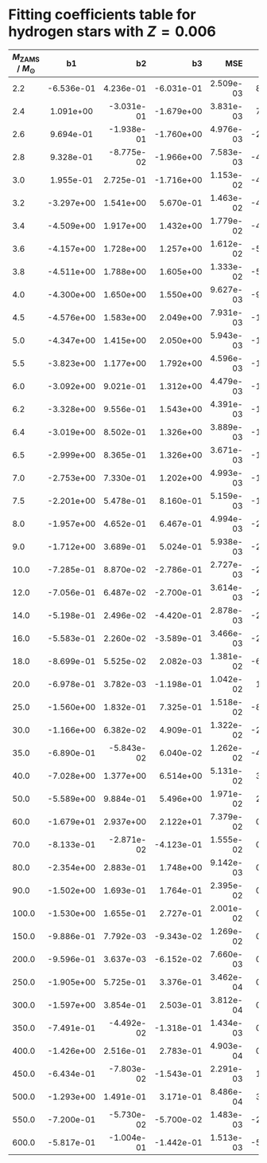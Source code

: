 # Fitting coefficients table for hydrogen stars with  $Z=0.006$

| $M_{\text{ZAMS}}$ / $M_{\odot}$  |  b1  | b2   |  b3 |  MSE |  b5 |  b6 |  MSE | 
| ------------------|:-------------:| ----:|----:|------:|------:|-------:|-------:|
| 2.2   |  -6.536e-01   |  4.236e-01   |  -6.031e-01   |  2.509e-03   |  8.394e-01   |  9.076e-02   |  5.539e-02   | 
| 2.4   |  1.091e+00   |  -3.031e-01   |  -1.679e+00   |  3.831e-03   |  7.931e-01   |  2.514e-01   |  1.043e-01   | 
| 2.6   |  9.694e-01   |  -1.938e-01   |  -1.760e+00   |  4.976e-03   |  -2.165e-01   |  8.042e-01   |  9.183e-04   | 
| 2.8   |  9.328e-01   |  -8.775e-02   |  -1.966e+00   |  7.583e-03   |  -4.895e-01   |  9.713e-01   |  1.014e-01   | 
| 3.0   |  1.955e-01   |  2.725e-01   |  -1.716e+00   |  1.153e-02   |  -4.960e-01   |  1.015e+00   |  8.878e-02   | 
| 3.2   |  -3.297e+00   |  1.541e+00   |  5.670e-01   |  1.463e-02   |  -4.991e-01   |  1.009e+00   |  1.022e-01   | 
| 3.4   |  -4.509e+00   |  1.917e+00   |  1.432e+00   |  1.779e-02   |  -4.567e-01   |  1.003e+00   |  1.960e-02   | 
| 3.6   |  -4.157e+00   |  1.728e+00   |  1.257e+00   |  1.612e-02   |  -5.097e-01   |  1.053e+00   |  1.637e-02   | 
| 3.8   |  -4.511e+00   |  1.788e+00   |  1.605e+00   |  1.333e-02   |  -5.638e-01   |  1.107e+00   |  1.793e-02   | 
| 4.0   |  -4.300e+00   |  1.650e+00   |  1.550e+00   |  9.627e-03   |  -9.424e-01   |  1.407e+00   |  1.508e-01   | 
| 4.5   |  -4.576e+00   |  1.583e+00   |  2.049e+00   |  7.931e-03   |  -1.227e+00   |  1.715e+00   |  4.666e-01   | 
| 5.0   |  -4.347e+00   |  1.415e+00   |  2.050e+00   |  5.943e-03   |  -1.166e+00   |  1.729e+00   |  1.379e-01   | 
| 5.5   |  -3.823e+00   |  1.177e+00   |  1.792e+00   |  4.596e-03   |  -1.410e+00   |  2.023e+00   |  2.959e-01   | 
| 6.0   |  -3.092e+00   |  9.021e-01   |  1.312e+00   |  4.479e-03   |  -1.427e+00   |  2.094e+00   |  2.089e-01   | 
| 6.2   |  -3.328e+00   |  9.556e-01   |  1.543e+00   |  4.391e-03   |  -1.620e+00   |  2.339e+00   |  3.872e-01   | 
| 6.4   |  -3.019e+00   |  8.502e-01   |  1.326e+00   |  3.889e-03   |  -1.585e+00   |  2.275e+00   |  3.749e-01   | 
| 6.5   |  -2.999e+00   |  8.365e-01   |  1.326e+00   |  3.671e-03   |  -1.244e+00   |  1.905e+00   |  2.995e-02   | 
| 7.0   |  -2.753e+00   |  7.330e-01   |  1.202e+00   |  4.993e-03   |  -1.375e+00   |  2.044e+00   |  7.230e-02   | 
| 7.5   |  -2.201e+00   |  5.478e-01   |  8.160e-01   |  5.159e-03   |  -1.663e+00   |  2.470e+00   |  1.558e-01   | 
| 8.0   |  -1.957e+00   |  4.652e-01   |  6.467e-01   |  4.994e-03   |  -2.337e+00   |  3.315e+00   |  5.178e-02   | 
| 9.0   |  -1.712e+00   |  3.689e-01   |  5.024e-01   |  5.938e-03   |  -2.914e+00   |  4.092e+00   |  1.082e-01   | 
| 10.0   |  -7.285e-01   |  8.870e-02   |  -2.786e-01   |  2.727e-03   |  -2.827e+00   |  4.016e+00   |  8.985e-02   | 
| 12.0   |  -7.056e-01   |  6.487e-02   |  -2.700e-01   |  3.614e-03   |  -2.445e+00   |  3.748e+00   |  4.251e-02   | 
| 14.0   |  -5.198e-01   |  2.496e-02   |  -4.420e-01   |  2.878e-03   |  -2.387e+00   |  3.705e+00   |  4.130e-02   | 
| 16.0   |  -5.583e-01   |  2.260e-02   |  -3.589e-01   |  3.466e-03   |  -2.975e+00   |  4.474e+00   |  3.085e-02   | 
| 18.0   |  -8.699e-01   |  5.525e-02   |  2.082e-03   |  1.381e-02   |  -6.959e+00   |  9.592e+00   |  4.790e-01   | 
| 20.0   |  -6.978e-01   |  3.782e-03   |  -1.198e-01   |  1.042e-02   |  1.813e+00   |  -6.732e-01   |  3.555e-03   | 
| 25.0   |  -1.560e+00   |  1.832e-01   |  7.325e-01   |  1.518e-02   |  -8.885e+00   |  1.137e+01   |  3.509e-01   | 
| 30.0   |  -1.166e+00   |  6.382e-02   |  4.909e-01   |  1.322e-02   |  -2.200e+00   |  3.624e+00   |  1.454e-03   | 
| 35.0   |  -6.890e-01   |  -5.843e-02   |  6.040e-02   |  1.262e-02   |  -4.896e+00   |  5.923e+00   |  1.525e-03   | 
| 40.0   |  -7.028e+00   |  1.377e+00   |  6.514e+00   |  5.131e-02   |  3.480e+00   |  -1.448e+00   |  2.569e-05   | 
| 50.0   |  -5.589e+00   |  9.884e-01   |  5.496e+00   |  1.971e-02   |  2.177e+00   |  8.256e-01   |  1.823e-07   | 
| 60.0   |  -1.679e+01   |  2.937e+00   |  2.122e+01   |  7.379e-02   |  0.000e+00   |  0.000e+00   |  0.000e+00   | 
| 70.0   |  -8.133e-01   |  -2.871e-02   |  -4.123e-01   |  1.555e-02   |  0.000e+00   |  0.000e+00   |  0.000e+00   | 
| 80.0   |  -2.354e+00   |  2.883e-01   |  1.748e+00   |  9.142e-03   |  0.000e+00   |  0.000e+00   |  0.000e+00   | 
| 90.0   |  -1.502e+00   |  1.693e-01   |  1.764e-01   |  2.395e-02   |  0.000e+00   |  0.000e+00   |  0.000e+00   | 
| 100.0   |  -1.530e+00   |  1.655e-01   |  2.727e-01   |  2.001e-02   |  0.000e+00   |  0.000e+00   |  0.000e+00   | 
| 150.0   |  -9.886e-01   |  7.792e-03   |  -9.343e-02   |  1.269e-02   |  0.000e+00   |  0.000e+00   |  0.000e+00   | 
| 200.0   |  -9.596e-01   |  3.637e-03   |  -6.152e-02   |  7.660e-03   |  0.000e+00   |  0.000e+00   |  0.000e+00   | 
| 250.0   |  -1.905e+00   |  5.725e-01   |  3.376e-01   |  3.462e-04   |  0.000e+00   |  0.000e+00   |  0.000e+00   | 
| 300.0   |  -1.597e+00   |  3.854e-01   |  2.503e-01   |  3.812e-04   |  0.000e+00   |  0.000e+00   |  0.000e+00   | 
| 350.0   |  -7.491e-01   |  -4.492e-02   |  -1.318e-01   |  1.434e-03   |  0.000e+00   |  0.000e+00   |  0.000e+00   | 
| 400.0   |  -1.426e+00   |  2.516e-01   |  2.783e-01   |  4.903e-04   |  0.000e+00   |  0.000e+00   |  0.000e+00   | 
| 450.0   |  -6.434e-01   |  -7.803e-02   |  -1.543e-01   |  2.291e-03   |  1.000e+00   |  5.368e-01   |  0.000e+00   | 
| 500.0   |  -1.293e+00   |  1.491e-01   |  3.171e-01   |  8.486e-04   |  3.333e-01   |  8.114e-01   |  0.000e+00   | 
| 550.0   |  -7.200e-01   |  -5.730e-02   |  -5.700e-02   |  1.483e-03   |  -2.220e-16   |  9.955e-01   |  0.000e+00   | 
| 600.0   |  -5.817e-01   |  -1.004e-01   |  -1.442e-01   |  1.513e-03   |  -5.000e-01   |  1.224e+00   |  0.000e+00   | 
